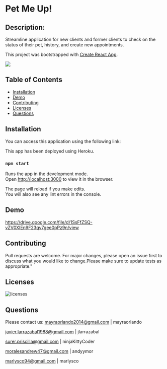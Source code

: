 # Pet Me Up!

 ## Description:
Streamline application for new clients and former clients to check on the status of their pet, history, and create new appointments.

 This project was bootstrapped with [Create React App](https://github.com/facebook/create-react-app).
 
 <img src="./src/homeTop.jpg/"></img>
 
 ## Table of Contents
- [Installation](#Installation)
- [Demo](#Demo)
- [Contributing](#Contributing)
- [Licenses](#Licenses)
- [Questions](#Questions)


 ## Installation
You can access this application using the following link: 

This app has been deployed using Heroku.

### `npm start`

Runs the app in the development mode.\
Open [http://localhost:3000](http://localhost:3000) to view it in the browser.

The page will reload if you make edits.\
You will also see any lint errors in the console.

## Demo 
https://drive.google.com/file/d/1SsFfZSQ-vZV0XIEn9F23qv7gee0pPz9n/view

 ## Contributing
 Pull requests are welcome. For major changes, please open an issue first to discuss what you would like to change.Please make sure to update tests as appropriate."

 ## Licenses
 ![licenses](https://img.shields.io/badge/License-MIT-green.svg "License Badge")

 ## Questions
 Please contact us:
 mayraorlando2014@gmail.com | mayraorlando
 
 javier.larrazabal1988@gmail.com | 	jlarrazabal
 
 surer.priscilla@gmail.com | ninjaKittyCoder
 
 moralesandrew47@gmail.com | andyymor
 
 marlysco94@gmail.com | marlysco

